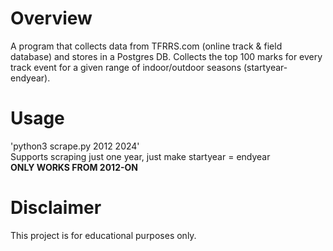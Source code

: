 # Overview
A program that collects data from TFRRS.com (online track & field database) and stores in a Postgres DB. Collects the top 100 marks for every track event for a given range of indoor/outdoor seasons (startyear-endyear).


# Usage
'python3 scrape.py 2012 2024' <br>
Supports scraping just one year, just make startyear = endyear <br>
**ONLY WORKS FROM 2012-ON**<br>

# Disclaimer
This project is for educational purposes only.

